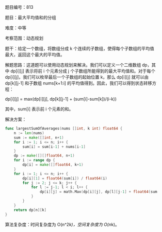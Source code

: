题目编号：813

题目：最大平均值和的分组

难度：中等

考察范围：动态规划

题干：给定一个数组，将数组分成 k 个连续的子数组，使得每个子数组的平均值最大，返回这个最大的平均值。

解题思路：这道题可以使用动态规划来解决。我们可以定义一个二维数组 dp，其中 dp[i][j] 表示将前 i 个元素分成 j 个子数组所能得到的最大平均值和。对于每个 dp[i][j]，我们可以枚举最后一个子数组的起始位置 k，那么 dp[i][j] 就可以由 dp[k][j-1] 和子数组 nums[k+1:i] 的平均值得到。因此，我们可以得到状态转移方程：

dp[i][j] = max(dp[i][j], dp[k][j-1] + (sum[i]-sum[k])/(i-k))

其中，sum[i] 表示前 i 个元素的和。

解决方案：

```go
func largestSumOfAverages(nums []int, k int) float64 {
    n := len(nums)
    sum := make([]int, n+1)
    for i := 1; i <= n; i++ {
        sum[i] = sum[i-1] + nums[i-1]
    }
    dp := make([][]float64, n+1)
    for i := range dp {
        dp[i] = make([]float64, k+1)
    }
    for i := 1; i <= n; i++ {
        dp[i][1] = float64(sum[i]) / float64(i)
        for j := 2; j <= k; j++ {
            for l := j-1; l < i; l++ {
                dp[i][j] = math.Max(dp[i][j], dp[l][j-1] + float64(sum[i]-sum[l]) / float64(i-l))
            }
        }
    }
    return dp[n][k]
}
```

算法复杂度：时间复杂度为 O(n^2*k)，空间复杂度为 O(n*k)。